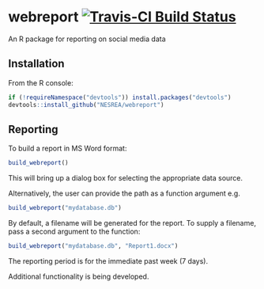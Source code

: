 <!-- README.md is generated from README.Rmd. Please edit that file -->
webreport [![Travis-CI Build Status](https://travis-ci.org/BroVic/webreport.svg?branch=master)](https://travis-ci.org/BroVic/webreport)
=======================================================================================================================================

An R package for reporting on social media data

Installation
------------

From the R console:

``` r
if (!requireNamespace("devtools")) install.packages("devtools")
devtools::install_github("NESREA/webreport")
```

Reporting
---------

To build a report in MS Word format:

``` r
build_webreport()
```

This will bring up a dialog box for selecting the appropriate data source.

Alternatively, the user can provide the path as a function argument e.g.

``` r
build_webreport("mydatabase.db")
```

By default, a filename will be generated for the report. To supply a filename, pass a second argument to the function:

``` r
build_webreport("mydatabase.db", "Report1.docx")
```

The reporting period is for the immediate past week (7 days).

Additional functionality is being developed.
